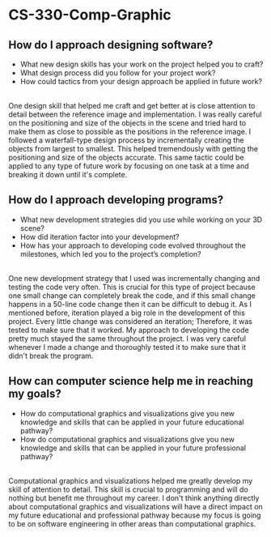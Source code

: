 # CS-330-Comp-Graphic

## How do I approach designing software? 
* What new design skills has your work on the project helped you to craft?
* What design process did you follow for your project work?
* How could tactics from your design approach be applied in future work?
<br>
One design skill that helped me craft and get better at is close attention to detail between the reference image and implementation. I was really careful on the positioning and size of the objects in the scene and tried hard to make them as close to possible as the positions in the reference image. I followed a waterfall-type design process by incrementally creating the objects from largest to smallest. This helped tremendously with getting the positioning and size of the objects accurate. This same tactic could be applied to any type of future work by focusing on one task at a time and breaking it down until it's complete.

## How do I approach developing programs?
* What new development strategies did you use while working on your 3D scene?
* How did iteration factor into your development?
* How has your approach to developing code evolved throughout the milestones, which led you to the project’s completion?
<br>
One new development strategy that I used was incrementally changing and testing the code very often. This is crucial for this type of project because one small change can completely break the code, and if this small change happens in a 50-line code change then it can be difficult to debug it. As I mentioned before, iteration played a big role in the development of this project. Every little change was considered an iteration; Therefore, it was tested to make sure that it worked. My approach to developing the code pretty much stayed the same throughout the project. I was very careful whenever I made a change and thoroughly tested it to make sure that it didn't break the program.

## How can computer science help me in reaching my goals?
* How do computational graphics and visualizations give you new knowledge and skills that can be applied in your future educational pathway?
* How do computational graphics and visualizations give you new knowledge and skills that can be applied in your future professional pathway?
<br>
Computational graphics and visualizations helped me greatly develop my skill of attention to detail. This skill is crucial to programming and will do nothing but benefit me throughout my career. I don't think anything directly about computational graphics and visualizations will have a direct impact on my future educational and professional pathway because my focus is going to be on software engineering in other areas than computational graphics. 
